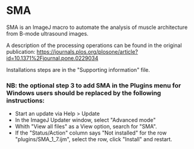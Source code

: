 # SMA #
SMA is an ImageJ macro to automate the analysis of muscle architecture from B-mode ultrasound images.

A description of the processing operations can be found in the original publication:
https://journals.plos.org/plosone/article?id=10.1371%2Fjournal.pone.0229034

Installations steps are in the "Supporting information" file. 
###  NB: the optional step 3 to add SMA in the Plugins menu for Windows users should be replaced by the following instructions: ###
- Start an update via Help > Update
- In the ImageJ Updater window, select "Advanced mode"
- Whith "View all files" as a View option, search for "SMA".
- If the "Status/Action" column says "Not installed" for the row "plugins/SMA_1_7.ijm", select the row, click "Install" and restart.
